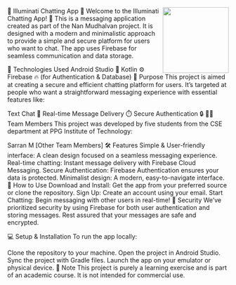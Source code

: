 <img align="right" height="150" src="[Chat Application Code Documentation.gif](https://github.com/cbeAbishek/Illuminti-chat/blob/master/Chat%20Application%20Code%20Documentation.gif)"  />
🌟 Illuminati Chatting App 🌟
Welcome to the Illuminati Chatting App! 🚀 This is a messaging application created as part of the Nan Mudhalvan project. It is designed with a modern and minimalistic approach to provide a simple and secure platform for users who want to chat. The app uses Firebase for seamless communication and data storage.

🔧 Technologies Used
Android Studio 📱
Kotlin ⚙️
Firebase 🔥 (for Authentication & Database)
🎯 Purpose
This project is aimed at creating a secure and efficient chatting platform for users. It’s targeted at people who want a straightforward messaging experience with essential features like:

Text Chat 💬
Real-time Message Delivery ⏱️
Secure Authentication 🔒
👨‍💻 Team Members
This project was developed by five students from the CSE department at PPG Institute of Technology:

Sarran M
[Other Team Members]
🛠️ Features
Simple & User-friendly interface: A clean design focused on a seamless messaging experience.
Real-time chatting: Instant message delivery with Firebase Cloud Messaging.
Secure Authentication: Firebase Authentication ensures your data is protected.
Minimalist design: A modern, easy-to-navigate interface.
🚀 How to Use
Download and Install: Get the app from your preferred source or clone the repository.
Sign Up: Create an account using your email.
Start Chatting: Begin messaging with other users in real-time!
🔐 Security
We’ve prioritized security by using Firebase for both user authentication and storing messages. Rest assured that your messages are safe and encrypted.

💻 Setup & Installation
To run the app locally:

Clone the repository to your machine.
Open the project in Android Studio.
Sync the project with Gradle files.
Launch the app on your emulator or physical device.
📌 Note
This project is purely a learning exercise and is part of an academic course. It is not intended for commercial use.

